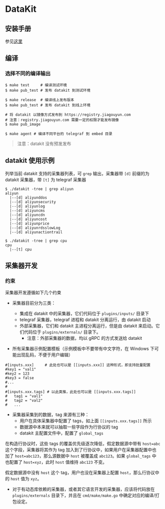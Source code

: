 # DataKit

## 安装手册

参见[这里](https://gitlab.jiagouyun.com/zy-docs/pd-forethought-helps/blob/dev/03-%E6%95%B0%E6%8D%AE%E9%87%87%E9%9B%86/02-datakit%E9%87%87%E9%9B%86%E5%99%A8/index.md)

## 编译

### 选择不同的编译输出

```
$ make test     # 编译测试环境
$ make pub_test # 发布 datakit 到测试环境

$ make release  # 编译线上发布版本
$ make pub_test # 发布 datakit 到线上环境

# 将 datakit 以镜像方式发布到 https://registry.jiagouyun.com
# 注意：registry.jiagouyun.com 需要一定的权限才能发布镜像
$ make pub_image

$ make agent # 编译不同平台的 telegraf 到 embed 目录
```

> 注意：datakit 没有预发发布

## datakit 使用示例

列举当前 datakit 支持的采集器列表，可 `grep` 输出，采集器带 `[d]` 前缀的为 datakit 采集器，带 `[t]` 为 telegraf 采集器

```
$ ./datakit -tree | grep aliyun
aliyun
  |--[d] aliyunddos
  |--[d] aliyunsecurity
  |--[d] aliyunlog
  |--[d] aliyuncms
  |--[d] aliyuncdn
  |--[d] aliyuncost
  |--[d] aliyunprice
  |--[d] aliyunrdsslowLog
  |--[d] aliyunactiontrail

$ ./datakit -tree | grep cpu
cpu
  |--[t] cpu
```

## 采集器开发

### 约束

采集器开发遵循如下几个约束

- 采集器目前分为三类：
	- 集成在 datakit 中的采集器，它们代码位于 `plugins/inputs/` 目录下
	- telegraf 采集器，telegraf 进程和 datakit 分离运行，由 datakit 启动
	- 外部采集器，它们和 datakit 主进程分离运行，但是由 datakit 来启动。它们代码位于 `plugins/externals/` 目录下。
		- 注意：外部采集器的数据，均以 gRPC 的方式发送给 datakit

- 所有采集器示例配置模板（示例模板中不要带有中文字符，在 Windows 下可能出现乱码，不便于用户编辑）

```
#[inputs.xxx]     # 此处也可以是 [[inputs.xxx]] 这种形式，即支持批量配置
#key1 = "val1"
#key2 = 123
#key3 = false
#...
#
#[inputs.xxx.tags] # 以此类推，此处也可以是 [[inputs.xxx.tags]]
#	tag1 = "val1"
#	tag2 = "val2"
#	...
```

- 采集器采集到的数据，tag 来源有三种：
	- 用户在具体采集器中配置了 tags，如上面 `[[inputs.xxx.tags]]` 所示
	- 数据源中本来就可以抽取一些字段作为行协议的 tag
	- datakit 主配置文件中，配置了 `global_tags`

在构造行协议时，这些 tags 的覆盖优先级逐次降低，假定数据源中带有 `host=abc` 这个字段，采集器将其作为 tag 加入到了行协议中，如果用户在采集器配置中也加了 `host=abc123`，那么源数据中 `host` 被覆盖成  `abc123`。如果 `global_tags` 中也配置了 `host=xyz`，此时 `host` 值维持 `abc123` 不变。

假定数据源中没有 `host` 这个 tag，用户也没在采集器上配置 `host`，那么行协议中的 `host` 值为 `xyz`。

- 对于有动态库依赖的采集器，或者其它语言开发的采集器，应该将代码放在 `plugins/externals` 目录下，并且在 `cmd/make/make.go` 中确定对应的编译/打包设定。
